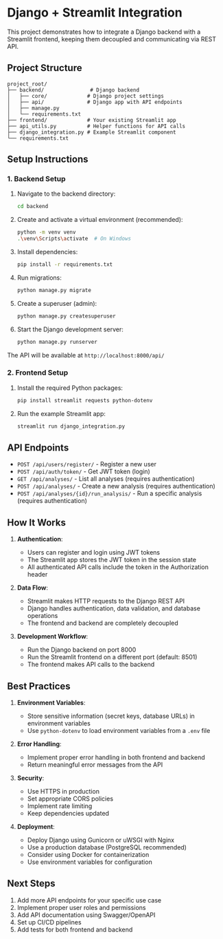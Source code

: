 # Django + Streamlit Integration

This project demonstrates how to integrate a Django backend with a Streamlit frontend, keeping them decoupled and communicating via REST API.

## Project Structure

```
project_root/
├── backend/               # Django backend
│   ├── core/             # Django project settings
│   ├── api/              # Django app with API endpoints
│   ├── manage.py
│   └── requirements.txt
├── frontend/             # Your existing Streamlit app
├── api_utils.py          # Helper functions for API calls
├── django_integration.py # Example Streamlit component
└── requirements.txt
```

## Setup Instructions

### 1. Backend Setup

1. Navigate to the backend directory:
   ```bash
   cd backend
   ```

2. Create and activate a virtual environment (recommended):
   ```bash
   python -m venv venv
   .\venv\Scripts\activate  # On Windows
   ```

3. Install dependencies:
   ```bash
   pip install -r requirements.txt
   ```

4. Run migrations:
   ```bash
   python manage.py migrate
   ```

5. Create a superuser (admin):
   ```bash
   python manage.py createsuperuser
   ```

6. Start the Django development server:
   ```bash
   python manage.py runserver
   ```

The API will be available at `http://localhost:8000/api/`

### 2. Frontend Setup

1. Install the required Python packages:
   ```bash
   pip install streamlit requests python-dotenv
   ```

2. Run the example Streamlit app:
   ```bash
   streamlit run django_integration.py
   ```

## API Endpoints

- `POST /api/users/register/` - Register a new user
- `POST /api/auth/token/` - Get JWT token (login)
- `GET /api/analyses/` - List all analyses (requires authentication)
- `POST /api/analyses/` - Create a new analysis (requires authentication)
- `POST /api/analyses/{id}/run_analysis/` - Run a specific analysis (requires authentication)

## How It Works

1. **Authentication**:
   - Users can register and login using JWT tokens
   - The Streamlit app stores the JWT token in the session state
   - All authenticated API calls include the token in the Authorization header

2. **Data Flow**:
   - Streamlit makes HTTP requests to the Django REST API
   - Django handles authentication, data validation, and database operations
   - The frontend and backend are completely decoupled

3. **Development Workflow**:
   - Run the Django backend on port 8000
   - Run the Streamlit frontend on a different port (default: 8501)
   - The frontend makes API calls to the backend

## Best Practices

1. **Environment Variables**:
   - Store sensitive information (secret keys, database URLs) in environment variables
   - Use `python-dotenv` to load environment variables from a `.env` file

2. **Error Handling**:
   - Implement proper error handling in both frontend and backend
   - Return meaningful error messages from the API

3. **Security**:
   - Use HTTPS in production
   - Set appropriate CORS policies
   - Implement rate limiting
   - Keep dependencies updated

4. **Deployment**:
   - Deploy Django using Gunicorn or uWSGI with Nginx
   - Use a production database (PostgreSQL recommended)
   - Consider using Docker for containerization
   - Use environment variables for configuration

## Next Steps

1. Add more API endpoints for your specific use case
2. Implement proper user roles and permissions
3. Add API documentation using Swagger/OpenAPI
4. Set up CI/CD pipelines
5. Add tests for both frontend and backend
